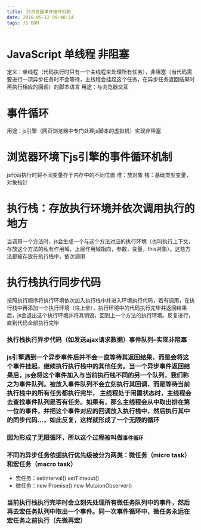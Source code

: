 ```yaml
---
title: JS浏览器事件循环机制
date: 2018-05-12 09:48:14
tags: JS BOM
---
```

# JavaScript 单线程 非阻塞
定义：单线程（代码执行时只有一个主线程来处理所有任务），非阻塞（当代码需要进行一项异步任务时不会等待，主线程会挂起这个任务，在异步任务返回结果时再执行相应的回调）的脚本语言
用途：与浏览器交互

# 事件循环
用途：js引擎（网页浏览器中专门处理js脚本的虚拟机）实现非阻塞

# 浏览器环境下js引擎的事件循环机制
js代码执行时将不同变量存于内存中的不同位置
堆：放对象 栈：基础类型变量，对象指针

# 执行栈：存放执行环境并依次调用执行的地方
当调用一个方法时，js会生成一个与这个方法对应的执行环境（也叫执行上下文，存放这个方法的私有作用域，上层作用域指向，参数，变量，this对象）。这些方法都被存放在执行栈中，依次调用

# 执行栈执行同步代码
按照执行顺序将执行环境依次加入执行栈中并进入环境执行代码，若有调用，在执行栈中再添加一个执行环境（往上垒），执行环境中的代码执行完毕并返回结果后，js会退出这个执行环境并将其销毁，回到上一个方法的执行环境。反复进行，直到代码全部执行完毕

### 执行栈执行异步代码（如发送ajax请求数据）事件队列–实现非阻塞
### js引擎遇到一个异步事件后并不会一直等待其返回结果，而是会将这个事件挂起，继续执行执行栈中的其他任务。当一个异步事件返回结果后，js会将这个事件加入与当前执行栈不同的另一个队列，我们称之为事件队列。被放入事件队列不会立刻执行其回调，而是等待当前执行栈中的所有任务都执行完毕， 主线程处于闲置状态时，主线程会去查找事件队列是否有任务。如果有，那么主线程会从中取出排在第一位的事件，并把这个事件对应的回调放入执行栈中，然后执行其中的同步代码…，如此反复，这样就形成了一个无限的循环

### 因为形成了无限循环，所以这个过程被叫做`事件循环`
### 不同的异步任务依据执行优先级被分为两类：微任务（micro task）和宏任务（macro task）
* 宏任务：setInterval() setTimeout()
* 微任务：new Promise() new MutaionObserver() 

### 当前执行栈执行完毕时会立刻先处理所有微任务队列中的事件，然后再去宏任务队列中取出一个事件。同一次事件循环中，微任务永远在宏任务之前执行（先微再宏）

